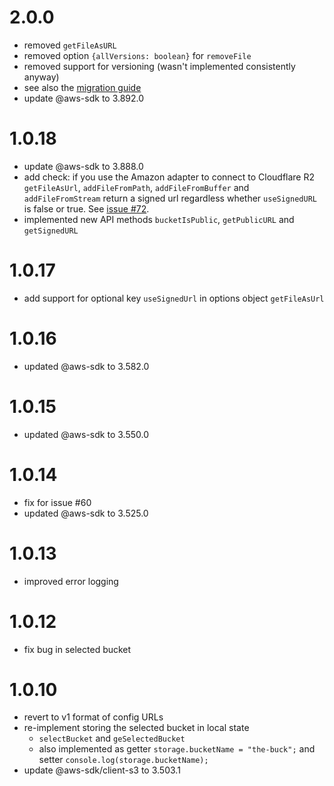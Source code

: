 # 2.0.0
- removed `getFileAsURL`
- removed option `{allVersions: boolean}` for `removeFile`
- removed support for versioning (wasn't implemented consistently anyway)
- see also the [migration guide](https://github.com/tweedegolf/storage-abstraction/blob/master/migration_to_api3.0.md)
- update @aws-sdk to 3.892.0

# 1.0.18
- update @aws-sdk to 3.888.0
- add check: if you use the Amazon adapter to connect to Cloudflare R2 `getFileAsUrl`, `addFileFromPath`, `addFileFromBuffer` and `addFileFromStream` return a signed url regardless whether `useSignedURL` is false or true. See [issue #72](https://github.com/tweedegolf/storage-abstraction/issues/72). 
- implemented new API methods `bucketIsPublic`, `getPublicURL` and `getSignedURL`

# 1.0.17
- add support for optional key `useSignedUrl` in options object `getFileAsUrl`

# 1.0.16
- updated @aws-sdk to 3.582.0

# 1.0.15
- updated @aws-sdk to 3.550.0

# 1.0.14
- fix for issue #60
- updated @aws-sdk to 3.525.0

# 1.0.13
- improved error logging

# 1.0.12
- fix bug in selected bucket

# 1.0.10
- revert to v1 format of config URLs
- re-implement storing the selected bucket in local state
  - `selectBucket` and `geSelectedBucket`
  - also implemented as getter
    `storage.bucketName = "the-buck";` and setter `console.log(storage.bucketName);`
- update @aws-sdk/client-s3 to 3.503.1
